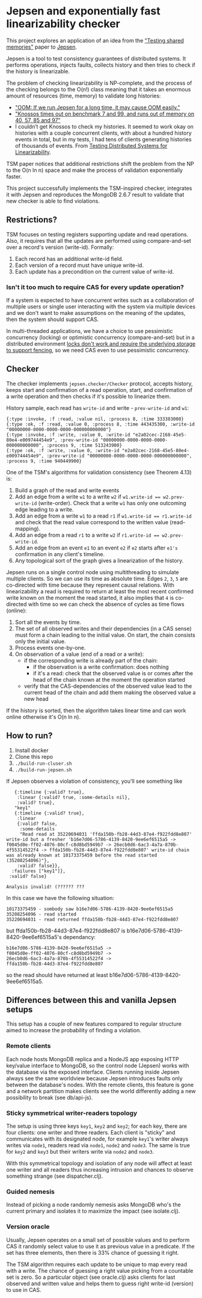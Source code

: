 # Jepsen and exponentially fast linearizability checker

This project explores an application of an idea from the ["Testing shared memories"](http://citeseerx.ist.psu.edu/viewdoc/download?doi=10.1.1.107.3013&rep=rep1&type=pdf) paper to [Jepsen](http://jepsen.io/).

Jepsen is a tool to test consistency guarantees of distributed systems. It performs operations, injects faults, collects history and then tries to check if the history is linearizable.

The problem of checking linearizability is NP-complete, and the process of the checking belongs to the O(n!) class meaning that it takes an enormous amount of resources (time, memory) to validate long histories:

  * ["OOM: If we run Jepsen for a long time, it may cause OOM easily."](https://medium.com/@siddontang/use-chaos-to-test-the-distributed-system-linearizability-4e0e778dfc7d)
  * ["Knossos times out on benchmark 7 and 99, and runs out of memory on 40, 57, 85 and 97"](https://github.com/ahorn/linearizability-checker)
  * I couldn’t get Knossos to check my histories. It seemed to work okay on histories with a couple concurrent clients, with about a hundred history events in total, but in my tests, I had tens of clients generating histories of thousands of events. From [Testing Distributed Systems for Linearizability](https://www.anishathalye.com/2017/06/04/testing-distributed-systems-for-linearizability/).

TSM paper notices that additional restrictions shift the problem from the NP to the O(n ln n) space and make the process of validation exponentially faster.

This project successfully implements the TSM-inspired checker, integrates it with Jepsen and reproduces the MongoDB 2.6.7 result to validate that new checker is able to find violations.

## Restrictions?

TSM focuses on testing registers supporting update and read operations. Also, it requires that all the updates are performed using compare-and-set over a record's version (write-id). Formally:

 1. Each record has an additional write-id field.
 2. Each version of a record must have unique write-id.
 3. Each update has a precondition on the current value of write-id.

### Isn't it too much to require CAS for every update operation?

If a system is expected to have concurrent writes such as a collaboration of multiple users or single user interacting with the system via multiple devices and we don't want to make assumptions on the meaning of the updates, then the system should support CAS.

In multi-threaded applications, we have a choice to use pessimistic concurrency (locking) or optimistic concurrency (compare-and-set) but in a distributed environment [locks don't work and require the underlying storage to support fencing](https://martin.kleppmann.com/2016/02/08/how-to-do-distributed-locking.html), so we need CAS even to use pessimistic concurrency.

## Checker

The checker implements `jepsen.checker/Checker` protocol, accepts history, keeps start and confirmation of a read operation, start, and confirmation of a write operation and then checks if it's possible to linearize them.

History sample, each read has `write-id` and write - `prev-write-id` and `w1`:

```
{:type :invoke, :f :read, :value nil, :process 8, :time 333383000}
{:type :ok, :f :read, :value 0, :process 8, :time 443435300, :write-id "00000000-0000-0000-0000-000000000000"}
{:type :invoke, :f :write, :value 0, :write-id "e2a02cec-2168-45e5-80e4-e009744454e9", :prev-write-id "00000000-0000-0000-0000-000000000000", :process 9, :time 513243900}
{:type :ok, :f :write, :value 0, :write-id "e2a02cec-2168-45e5-80e4-e009744454e9", :prev-write-id "00000000-0000-0000-0000-000000000000", :process 9, :time 940449900}
```

One of the TSM's algorithms for validation consistency (see Theorem 4.13) is:

  1. Build a graph of the read and write events
  2. Add an edge from a write `w1` to a write `w2` if `w1.write-id == w2.prev-write-id` (write-order). Check that a write `w1` has only one outcoming edge leading to a write.
  3. Add an edge from a write `w1` to a read `r1` if `w1.write-id == r1.write-id` and check that the read value correspond to the written value (read-mapping).
  4. Add an edge from a read `r1` to a write `w2` if `r1.write-id == w2.prev-write-id`.
  5. Add an edge from an event `e1` to an event `e2` if `e2` starts after `e1's` confirmation in any client's timeline.
  6. Any topological sort of the graph gives a linearization of the history.

Jepsen runs on a single control node using multithreading to simulate multiple clients. So we can use its time as absolute time. Edges `2`, `3`, `5` are co-directed with time because they represent causal relations. With linearizability a read is required to return at least the most recent confirmed write known on the moment the read started, it also implies that `4` is co-directed with time so we can check the absence of cycles as time flows (online):
  
  1. Sort all the events by time.
  2. The set of all observed writes and their dependencies (in a CAS sense) must form a chain leading to the initial value. On start, the chain consists only the initial value.
  3. Process events one-by-one.
  4. On observation of a value (end of a read or a write):
      - if the corresponding write is already part of the chain:
        - if the observation is a write confirmation: does nothing
        - if it's a read: check that the observed value is or comes after the head of the chain known at the moment the operation started
      - verify that the CAS-dependencies of the observed value lead to the current head of the chain and add them making the observed value a new head

If the history is sorted, then the algorithm takes linear time and can work online otherwise it's O(n ln n).

## How to run?

1. Install docker
2. Clone this repo
3. `./build-run-cluser.sh`
4. `./build-run-jepsen.sh`

If Jepsen observes a violation of consistency, you'll see something like

       {:timeline {:valid? true},
        :linear {:valid? true, :some-details nil},
        :valid? true},
       "key1"
       {:timeline {:valid? true},
        :linear
        {:valid? false,
         :some-details
         "Read read at 35220694031 'ffda150b-fb28-44d3-87e4-f922fdd8e807' write-id but a fresher 'b16e7d06-5786-4139-8420-9ee6ef6515a5 -> f0045d0e-ff02-4076-80cf-c8d8bd5949b7 -> 26ecb0d6-6ac3-4a7a-870b-4f55314522f4 -> ffda150b-fb28-44d3-87e4-f922fdd8e807' write-id chain was already known at 10173375459 before the read started (35208254096)"},
        :valid? false}},
      :failures ["key1"]},
     :valid? false}
    
    Analysis invalid! (?????? ???

In this case we have the following situation:

    10173375459 - sombody saw b16e7d06-5786-4139-8420-9ee6ef6515a5
    35208254096 - read started
    35220694031 - read returned ffda150b-fb28-44d3-87e4-f922fdd8e807

but ffda150b-fb28-44d3-87e4-f922fdd8e807 is b16e7d06-5786-4139-8420-9ee6ef6515a5's dependancy:

    b16e7d06-5786-4139-8420-9ee6ef6515a5 ->
    f0045d0e-ff02-4076-80cf-c8d8bd5949b7 ->
    26ecb0d6-6ac3-4a7a-870b-4f55314522f4 ->
    ffda150b-fb28-44d3-87e4-f922fdd8e807

so the read should have returned at least b16e7d06-5786-4139-8420-9ee6ef6515a5.

## Differences between this and vanilla Jepsen setups

This setup has a couple of new features compared to regular structure aimed to increase the probability of finding a violation.

### Remote clients

Each node hosts MongoDB replica and a NodeJS app exposing HTTP key/value interface to MongoDB, so the control node (Jepsen) works with the database via the exposed interface. Clients running inside Jepsen always see the same worldview because Jepsen introduces faults only between the database's nodes. With the remote clients, this feature is gone and a network partition makes clients see the world differently adding a new possibility to break (see db/api-js).

### Sticky symmetrical writer-readers topology

The setup is using three keys `key1`, `key2` and `key2`; for each key, there are four clients: one writer and three readers. Each client is "sticky" and communicates with its designated node, for example `key1`'s writer always writes via `node1`, readers read via `node1`, `node2` and `node3`. The same is true for `key2` and `key3` but their writers write via `node2` and `node3`.

With this symmetrical topology and isolation of any node will affect at least one writer and all readers thus increasing intrusion and chances to observe something strange (see dispatcher.clj).

### Guided nemesis

Instead of picking a node randomly nemesis asks MongoDB who's the current primary and isolates it to maximize the impact (see isolate.clj).

### Version oracle

Usually, Jepsen operates on a small set of possible values and to perform CAS it randomly select value to use it as previous value in a predicate. If the set has three elements, then there is 33% chance of guessing it right.

The TSM algorithm requires each update to be unique to map every read with a write. The chance of guessing a right value picking from a countable set is zero. So a particular object (see oracle.clj) asks clients for last observed and written value and helps them to guess right write-id (version) to use in CAS.